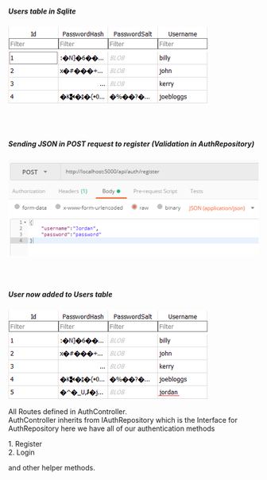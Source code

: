 ##### Users table in Sqlite

![alt text](images/DbBeforeReg1.png "Users model in Sqlite")

<br></br>
##### Sending JSON in POST request to register (Validation in AuthRepository)

![alt text](images/UserRegistering2.png "Users model in Sqlite")

<br></br>
##### User now added to Users table

![alt text](images/DbAfterReg3.png "Users model in Sqlite")
<br>
<p>All Routes defined in AuthController.<br> AuthController inherits from IAuthRepository which is the Interface for AuthRepository here we have all of our authentication methods</p>
1. Register <br>
2. Login <br>
<p>and other helper methods.</p>
